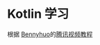 # Kotlin 学习
根据 [Bennyhuo](https://github.com/enbandari/Kotlin-Tutorials)的[腾讯视频教程](http://v.qq.com/vplus/903446d6231d8612d198c58fb86eb4dc)